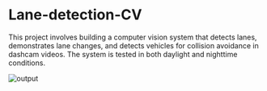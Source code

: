 # Lane-detection-CV
This project involves building a computer vision system that detects lanes, demonstrates lane changes, and detects vehicles for collision avoidance in dashcam videos.
The system is tested in both daylight and nighttime conditions.

![output](https://github.com/DanaHaham/Lane-detection-CV/assets/167675761/dc3ef7a4-9b5b-4795-9221-77fb1997e17c)
